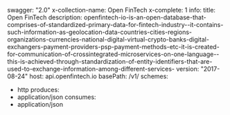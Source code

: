 swagger: "2.0"
x-collection-name: Open FinTech
x-complete: 1
info:
  title: Open FinTech
  description: openfintech-io-is-an-open-database-that-comprises-of-standardized-primary-data-for-fintech-industry--it-contains-such-information-as-geolocation-data-countries-cities-regions-organizations-currencies-national-digital-virtual-crypto-banks-digital-exchangers-payment-providers-psp-payment-methods-etc-it-is-created-for-communication-of-crossintegrated-microservices-on-one-language--this-is-achieved-through-standardization-of-entity-identifiers-that-are-used-to-exchange-information-among-different-services-
  version: "2017-08-24"
host: api.openfintech.io
basePath: /v1/
schemes:
- http
produces:
- application/json
consumes:
- application/json